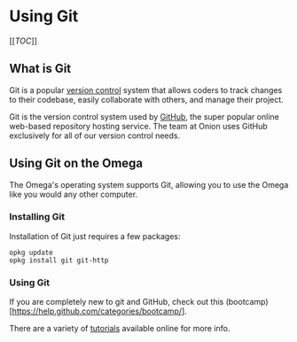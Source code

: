 # Using Git

[[_TOC_]]


[//]: # (What is Git)

## What is Git

Git is a popular [version control](https://git-scm.com/book/en/v2/Getting-Started-About-Version-Control) system that allows coders to track changes to their codebase, easily collaborate with others, and manage their project.

Git is the version control system used by [GitHub](https://github.com/), the super popular online web-based repository hosting service. The team at Onion uses GitHub exclusively for all of our version control needs. 


[//]: # (Using Git on the Omega)

## Using Git on the Omega

The Omega's operating system supports Git, allowing you to use the Omega like you would any other computer.

### Installing Git

Installation of Git just requires a few packages:
```
opkg update
opkg install git git-http
```


### Using Git

If you are completely new to git and GitHub, check out this (bootcamp)[https://help.github.com/categories/bootcamp/].

There are a variety of [tutorials](http://git-scm.com/docs/gittutorial) available online for more info.


